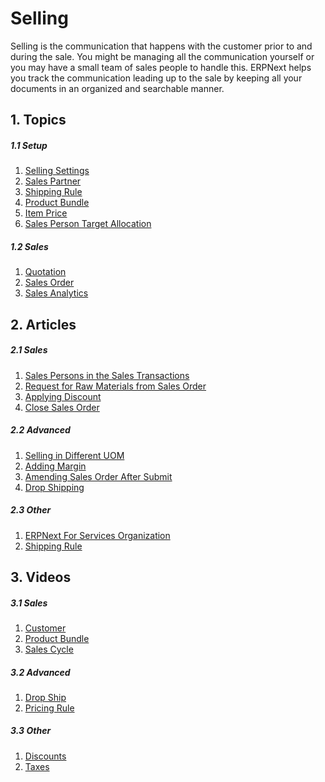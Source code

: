 <!-- add-breadcrumbs -->
# Selling

Selling is the communication that happens with the customer prior to and
during the sale. You might be managing all the communication yourself or you
may have a small team of sales people to handle this. ERPNext helps you track
the communication leading up to the sale by keeping all your documents in an
organized and searchable manner.

## 1. Topics
##### 1.1 Setup

1. [Selling Settings](/docs/user/manual/en/selling/selling-settings)
1. [Sales Partner](/docs/user/manual/en/selling/sales-partner)
1. [Shipping Rule](/docs/user/manual/en/selling/shipping-rule)
1. [Product Bundle](/docs/user/manual/en/selling/product-bundle)
1. [Item Price](/docs/user/manual/en/selling/item-price)
1. [Sales Person Target Allocation](/docs/user/manual/en/selling/sales-person-target-allocation)

##### 1.2 Sales
1. [Quotation](/docs/user/manual/en/selling/quotation)
1. [Sales Order](/docs/user/manual/en/selling/sales-order)
1. [Sales Analytics](/docs/user/manual/en/selling/sales-analytics)

## 2. Articles
##### 2.1 Sales
1. [Sales Persons in the Sales Transactions](/docs/user/manual/en/selling/articles/sales-persons-in-the-sales-transactions)
1. [Request for Raw Materials from Sales Order](/docs/user/manual/en/selling/articles/request-for-raw-materials-from-sales-order)
1. [Applying Discount](/docs/user/manual/en/selling/articles/applying-discount)
1. [Close Sales Order](/docs/user/manual/en/selling/articles/close-sales-order)

##### 2.2 Advanced
1. [Selling in Different UOM](/docs/user/manual/en/selling/articles/Selling-in-different-UOM)
1. [Adding Margin](/docs/user/manual/en/selling/articles/adding-margin)
1. [Amending Sales Order After Submit](/docs/user/manual/en/selling/articles/amending-sales-order-after-submit)
1. [Drop Shipping](/docs/user/manual/en/selling/articles/drop-shipping)

##### 2.3 Other
1. [ERPNext For Services Organization](/docs/user/manual/en/selling/articles/erpnext-for-services-organization)
1. [Shipping Rule](/docs/user/manual/en/selling/articles/shipping-rule)

## 3. Videos
##### 3.1 Sales
1. [Customer](/docs/user/videos/learn/customer-and-supplier.html)
1. [Product Bundle](/docs/user/videos/learn/product-bundle.html)
1. [Sales Cycle](/docs/user/videos/learn/sales-cycle.html)

##### 3.2 Advanced
1. [Drop Ship](/docs/user/videos/learn/drop-ship.html)
1. [Pricing Rule](/docs/user/videos/learn/pricing-rule.html)

##### 3.3 Other 
1. [Discounts](/docs/user/videos/learn/discounts.html)
1. [Taxes](/docs/user/videos/learn/taxes.html)
